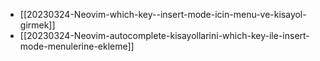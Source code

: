 
- [[20230324-Neovim-which-key--insert-mode-icin-menu-ve-kisayol-girmek]]
- [[20230324-Neovim-autocomplete-kisayollarini-which-key-ile-insert-mode-menulerine-ekleme]]
